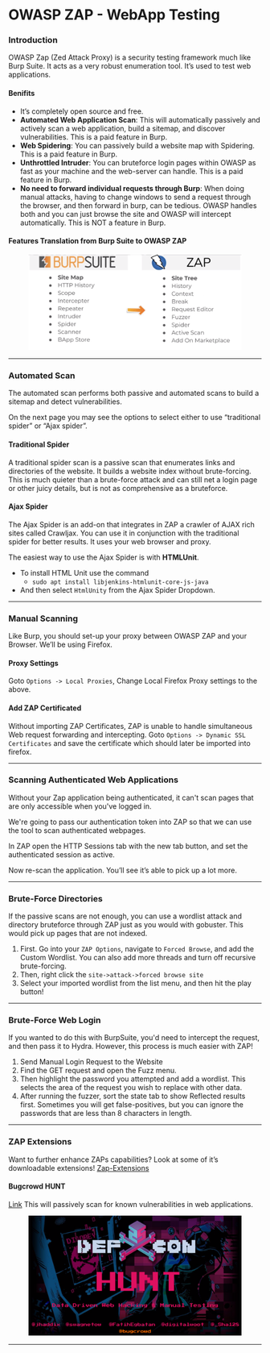 # OWASP ZAP - WebApp Testing

### **Introduction**

OWASP Zap (Zed Attack Proxy) is a security testing framework much like Burp Suite. It acts as a very robust enumeration tool. It’s used to test web applications.

#### Benifits

* It’s completely open source and free.
* **Automated Web Application Scan**: This will automatically passively and actively scan a web application, build a sitemap, and discover vulnerabilities. This is a paid feature in Burp.
* **Web Spidering**: You can passively build a website map with Spidering. This is a paid feature in Burp.
* **Unthrottled Intruder**: You can bruteforce login pages within OWASP as fast as your machine and the web-server can handle. This is a paid feature in Burp.
* **No need to forward individual requests through Burp**: When doing manual attacks, having to change windows to send a request through the browser, and then forward in burp, can be tedious. OWASP handles both and you can just browse the site and OWASP will intercept automatically. This is NOT a feature in Burp.

#### Features Translation from Burp Suite to OWASP ZAP

<figure><img src="../../../../../.gitbook/assets/image (54) (1).png" alt=""><figcaption></figcaption></figure>

***

### **Automated Scan**

The automated scan performs both passive and automated scans to build a sitemap and detect vulnerabilities.

On the next page you may see the options to select either to use “traditional spider” or “Ajax spider”.

#### Traditional Spider

A traditional spider scan is a passive scan that enumerates links and directories of the website. It builds a website index without brute-forcing. This is much quieter than a brute-force attack and can still net a login page or other juicy details, but is not as comprehensive as a bruteforce.

#### Ajax Spider

The Ajax Spider is an add-on that integrates in ZAP a crawler of AJAX rich sites called Crawljax. You can use it in conjunction with the traditional spider for better results. It uses your web browser and proxy.

The easiest way to use the Ajax Spider is with **HTMLUnit**.

* To install HTML Unit use the command
  * `sudo apt install libjenkins-htmlunit-core-js-java`
* And then select `HtmlUnity` from the Ajax Spider Dropdown.

***

### **Manual Scanning**

Like Burp, you should set-up your proxy between OWASP ZAP and your Browser. We’ll be using Firefox.

#### Proxy Settings

Goto `Options -> Local Proxies`, Change Local Firefox Proxy settings to the above.

#### Add ZAP Certificated

Without importing ZAP Certificates, ZAP is unable to handle simultaneous Web request forwarding and intercepting. Goto `Options -> Dynamic SSL Certificates` and save the certificate which should later be imported into firefox.

***

### Scanning Authenticated Web Applications

Without your Zap application being authenticated, it can't scan pages that are only accessible when you've logged in.

We're going to pass our authentication token into ZAP so that we can use the tool to scan authenticated webpages.

In ZAP open the HTTP Sessions tab with the new tab button, and set the authenticated session as active.

Now re-scan the application. You’ll see it’s able to pick up a lot more.

***

### Brute-Force Directories

If the passive scans are not enough, you can use a wordlist attack and directory bruteforce through ZAP just as you would with gobuster. This would pick up pages that are not indexed.

1. First. Go into your `ZAP Options`, navigate to `Forced Browse`, and add the Custom Wordlist. You can also add more threads and turn off recursive brute-forcing.
2. Then, right click the `site->attack->forced browse site`
3. Select your imported wordlist from the list menu, and then hit the play button!

***

### Brute-Force Web Login

If you wanted to do this with BurpSuite, you'd need to intercept the request, and then pass it to Hydra. However, this process is much easier with ZAP!

1. Send Manual Login Request to the Website
2. Find the GET request and open the Fuzz menu.
3. Then highlight the password you attempted and add a wordlist. This selects the area of the request you wish to replace with other data.
4. After running the fuzzer, sort the state tab to show Reflected results first. Sometimes you will get false-positives, but you can ignore the passwords that are less than 8 characters in length.

***

### **ZAP Extensions**

Want to further enhance ZAPs capabilities? Look at some of it’s downloadable extensions! [Zap-Extensions](https://github.com/zaproxy/zap-extensions)

#### Bugcrowd HUNT

[Link](https://github.com/bugcrowd/HUNT) This will passively scan for known vulnerabilities in web applications.&#x20;

<figure><img src="../../../../../.gitbook/assets/image (56).png" alt=""><figcaption></figcaption></figure>

***
